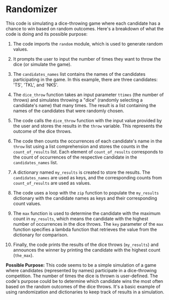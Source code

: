 # Randomizer

This code is simulating a dice-throwing game where each candidate has a chance to win based on random outcomes. Here's a breakdown of what the code is doing and its possible purpose:

1. The code imports the `random` module, which is used to generate random values.

2. It prompts the user to input the number of times they want to throw the dice (or simulate the game).

3. The `candidates_names` list contains the names of the candidates participating in the game. In this example, there are three candidates: 'TS', 'TKL', and 'NKS'.

4. The `dice_throw` function takes an input parameter `ttimes` (the number of throws) and simulates throwing a "dice" (randomly selecting a candidate's name) that many times. The result is a list containing the names of the candidates that were randomly chosen.

5. The code calls the `dice_throw` function with the input value provided by the user and stores the results in the `throw` variable. This represents the outcome of the dice throws.

6. The code then counts the occurrences of each candidate's name in the `throw` list using a list comprehension and stores the counts in the `count_of_results` list. Each element of `count_of_results` corresponds to the count of occurrences of the respective candidate in the `candidates_names` list.

7. A dictionary named `my_results` is created to store the results. The `candidates_names` are used as keys, and the corresponding counts from `count_of_results` are used as values.

8. The code uses a loop with the `zip` function to populate the `my_results` dictionary with the candidate names as keys and their corresponding count values.

9. The `max` function is used to determine the candidate with the maximum count in `my_results`, which means the candidate with the highest number of occurrences in the dice throws. The `key` parameter of the `max` function specifies a lambda function that retrieves the value from the dictionary for comparison.

10. Finally, the code prints the results of the dice throws (`my_results`) and announces the winner by printing the candidate with the highest count (`the_max`).

**Possible Purpose:**
This code seems to be a simple simulation of a game where candidates (represented by names) participate in a dice-throwing competition. The number of times the dice is thrown is user-defined. The code's purpose could be to determine which candidate wins the most often based on the random outcomes of the dice throws. It's a basic example of using randomization and dictionaries to keep track of results in a simulation.
